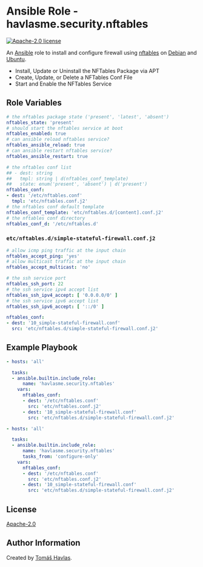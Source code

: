 Ansible Role - havlasme.security.nftables
=========================================

[![Apache-2.0 license][license-image]][license-link]

An [Ansible](https://www.ansible.com/) role to install and configure firewall using [nftables](https://nftables.org/) on [Debian](https://www.debian.org/) and [Ubuntu](https://www.ubuntu.com/).

- Install, Update or Uninstall the NFTables Package via APT
- Create, Update, or Delete a NFTables Conf File
- Start and Enable the NFTables Service

Role Variables
--------------

```yaml
# the nftables package state ('present', 'latest', 'absent')
nftables_state: 'present'
# should start the nftables service at boot
nftables_enabled: true
# can ansible reload nftables service?
nftables_ansible_reload: true
# can ansible restart nftables service?
nftables_ansible_restart: true

# the nftables conf list
## - dest: string
##   tmpl: string | d(nftables_conf_template)
##   state: enum('present', 'absent') | d('present')
nftables_conf:
- dest: '/etc/nftables.conf'
  tmpl: 'etc/nftables.conf.j2'
# the nftables conf default template
nftables_conf_template: 'etc/nftables.d/[content].conf.j2'
# the nftables conf directory
nftables_conf_d: '/etc/nftables.d'
```

### `etc/nftables.d/simple-stateful-firewall.conf.j2`

```yaml title='etc/nftables.d/simple-stateful-firewall.conf.j2'
# allow icmp ping traffic at the input chain
nftables_accept_ping: 'yes'
# allow multicast traffic at the input chain
nftables_accept_multicast: 'no'

# the ssh service port
nftables_ssh_port: 22
# the ssh service ipv4 accept list
nftables_ssh_ipv4_accept: [ '0.0.0.0/0' ]
# the ssh service ipv6 accept list
nftables_ssh_ipv6_accept: [ '::/0' ]
```

```yaml
nftables_conf:
- dest: '10_simple-stateful-firewall.conf'
  src: 'etc/nftables.d/simple-stateful-firewall.conf.j2'
```

Example Playbook
----------------

```yaml title='Minimal'
- hosts: 'all'

  tasks:
  - ansible.builtin.include_role:
      name: 'havlasme.security.nftables'
    vars:
      nftables_conf:
      - dest: '/etc/nftables.conf'
        src: 'etc/nftables.conf.j2'
      - dest: '10_simple-stateful-firewall.conf'
        src: 'etc/nftables.d/simple-stateful-firewall.conf.j2'
```

```yaml title='Configure-Only'
- hosts: 'all'

  tasks:
  - ansible.builtin.include_role:
      name: 'havlasme.security.nftables'
      tasks_from: 'configure-only'
    vars:
      nftables_conf:
      - dest: '/etc/nftables.conf'
        src: 'etc/nftables.conf.j2'
      - dest: '10_simple-stateful-firewall.conf'
        src: 'etc/nftables.d/simple-stateful-firewall.conf.j2'
```

License
-------

[Apache-2.0][license-link]

Author Information
------------------

Created by [Tomáš Havlas](https://havlas.me/).


[license-image]: https://img.shields.io/badge/license-Apache2.0-blue.svg?style=flat-square
[license-link]: ../../LICENSE
